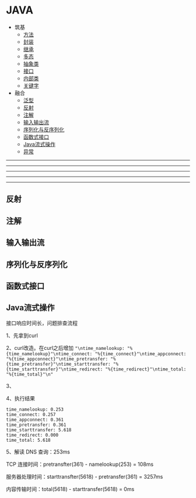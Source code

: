 # JAVA 

+ 筑基 
    - [方法](methoddemo/METHOD.md)
    - [封装](packaging/PACKAGING.md)
    - [继承](extend/EXTEND.md)
    - [多态](polymorphic/POLYMORPHIC.md)
    - [抽象类](abstractdemo/ABSTRACT.md)
    - [接口](interfacedemo/INTERFACE.md)
    - [内部类](innerclass/INNERCLASS.md)
    - [关键字](keyword/KEYWORD.md)
+ 融合
    - [泛型](generics/GENERICS.md)
    - [反射](#反射)
    - [注解](#注解)
    - [输入输出流](#输入输出流)
    - [序列化与反序列化](#序列化与反序列化)
    - [函数式接口](#函数式接口)
    - [Java流式操作](#Java流式操作)
    - [异常](#异常)
 












-----------------
-----------------
-----------------
-----------------
-----------------


## <a name="反射"> 反射 </a>
## <a name="注解"> 注解 </a>
## <a name="输入输出流"> 输入输出流 </a>
## <a name="序列化与反序列化"> 序列化与反序列化 </a>
## <a name="函数式接口"> 函数式接口 </a>
## <a name="Java流式操作"> Java流式操作 </a>




接口响应时间长，问题排查流程

1、先拿到curl

2、curl改造。在curl之后增加
    ```
    "\ntime_namelookup: "%{time_namelookup}"\ntime_connect: "%{time_connect}"\ntime_appconnect: "%{time_appconnect}"\ntime_pretransfer: "%{time_pretransfer}"\ntime_starttransfer: "%{time_starttransfer}"\ntime_redirect: "%{time_redirect}"\ntime_total: "%{time_total}"\n"
    ```
    
3、

4、执行结果
```
time_namelookup: 0.253
time_connect: 0.257
time_appconnect: 0.361
time_pretransfer: 0.361
time_starttransfer: 5.618
time_redirect: 0.000
time_total: 5.618
```

5、解读
DNS 查询：253ms

TCP 连接时间：pretransfter(361) - namelookup(253) = 108ms

服务器处理时间：starttransfter(5618) - pretransfer(361) = 3257ms

内容传输时间：total(5618) - starttransfer(5618) = 0ms